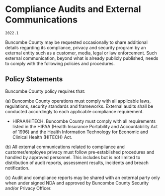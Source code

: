 # Compliance Audits and External Communications

`2022.1`

Buncombe County may be requested occasionally to share additional details regarding its
compliance, privacy and security program by an external entity such as a
customer, media, legal or law enforcement.  Such external communication, beyond
what is already publicly published, needs to comply with the following policies
and procedures.

## Policy Statements

Buncombe County policy requires that:

(a) Buncombe County operations must comply with all applicable laws,
regulations, security standards and frameworks. External audits shall be
conducted accordingly to each applicable compliance requirement.

  - HIPAA/HITECH. Buncombe County must comply with all requirements listed
    in the HIPAA (Health Insurance Portability and Accountability Act of 1996)
    and the Health Information Technology for Economic and Clinical Health
    (HITECH) Act.





(b) All external communications related to compliance and customer/employee
privacy must follow pre-established procedures and handled by approved
personnel. This includes but is not limited to distribution of audit reports,
assessment results, incidents and breach notification.

(c) Audit and compliance reports may be shared with an external party only when
under signed NDA and approved by Buncombe County Security and/or Privacy Officer.
